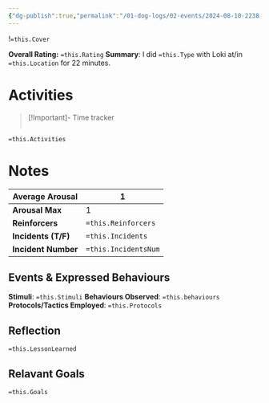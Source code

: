 ```yaml
---
{"dg-publish":true,"permalink":"/01-dog-logs/02-events/2024-08-10-2238-loki-walk/","tags":["#Doggos/Activity"],"noteIcon":"","created":"2024-08-10T22:30:37.638-03:00","updated":"2024-08-11T20:44:38.769-03:00"}
---
```


!`=this.Cover`

**Overall Rating:** `=this.Rating`
**Summary**: I did `=this.Type` with Loki at/in `=this.Location` for 22 minutes.
# Activities
>[!Important]-  Time tracker
>```simple-time-tracker

`=this.Activities`

# Notes

| **Average Arousal** | 1   |
| ------------------- | -------------------- |
| **Arousal Max**     | 1   |
| **Reinforcers**     | `=this.Reinforcers`  |
| **Incidents (T/F)** | `=this.Incidents`    |
| **Incident Number** | `=this.IncidentsNum` |
## Events & Expressed Behaviours
**Stimuli**: `=this.Stimuli`
**Behaviours Observed**: `=this.behaviours`
**Protocols/Tactics Employed**: `=this.Protocols`



## Reflection
`=this.LessonLearned`

## Relavant Goals
`=this.Goals`